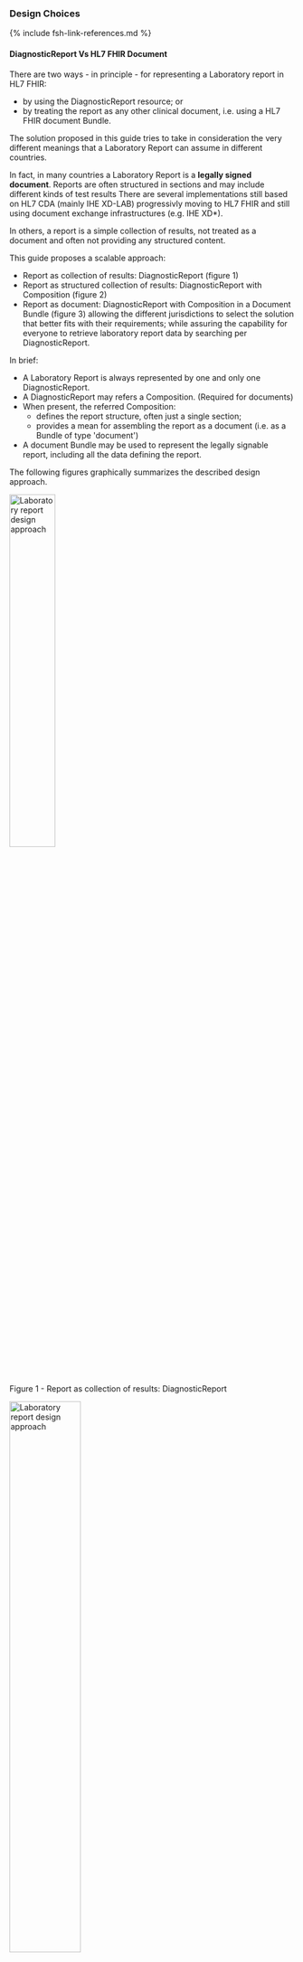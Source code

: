 ### Design Choices

{% include fsh-link-references.md %}

#### DiagnosticReport Vs HL7 FHIR Document

There are two ways - in principle - for representing a Laboratory report in HL7 FHIR:
* by using the DiagnosticReport resource; or 
* by treating the report as any other clinical document, i.e. using a HL7 FHIR document Bundle.

The solution proposed in this guide tries to take in consideration the very different meanings that a Laboratory Report can assume in different countries.

In fact, in many countries a Laboratory Report is a **legally signed document**. 
Reports are often structured in sections and may include different kinds of test results
There are several implementations still based on HL7 CDA (mainly IHE XD-LAB) progressivly moving to HL7 FHIR and still using document exchange infrastructures (e.g. IHE XD*).

In others, a report is a simple collection of results, not treated as a document and often not providing any structured content.

This guide proposes a scalable approach:
* Report as collection of results: DiagnosticReport (figure 1)
* Report as structured collection of results: DiagnosticReport with  Composition (figure 2)
* Report as document: DiagnosticReport with Composition in a Document Bundle (figure 3)
allowing the different jurisdictions to select the solution that better fits with their requirements; while assuring the capability for everyone to retrieve laboratory report data by searching per DiagnosticReport.


In brief:

* A Laboratory Report is always represented by one and only one DiagnosticReport.
* A DiagnosticReport may refers a Composition. (Required for documents)
* When present, the referred Composition:
  * defines the report structure, often just a single section;
  * provides a mean for assembling the report as a document (i.e. as a Bundle of type 'document')
* A document Bundle may be used to represent the legally signable report, including all the data defining the report.


The following figures graphically summarizes the described design approach.


<div>
<img src="lab-structure-1.png"  alt="Laboratory report design approach" width="40%">
<p>Figure 1 - Report as collection of results: DiagnosticReport</p>
<p></p>
</div>

<div>
<img src="lab-structure-2.png"  alt="Laboratory report design approach" width="50%">
<p>Figure 2 - Report as structured collection of results: DiagnosticReport with Composition </p>
<p></p>
</div>

<div>
<img src="lab-structure.png"  alt="Laboratory report design approach" width="80%">
<p>Figure 3 - Report as document: DiagnosticReport with Composition in a Document Bundle</p>
<p></p>
</div>


The document based solution, adopted in the European REALM, tries to balance the two expectations of having a HL7 FHIR document and searching report per DiagnosticReport, limiting as possible the implementation options. 
Moreover it takes into account the R5 DiagnosticReport design pattern where the DiagnosticReport Vs Composition relationship is directed from the DiagnosticReport to the Composition resource.

The authors are aware of the fact that this choice requires additional work to the creator, requesting to consistently record in both DiagnosticReport and Composition a set of information. 
However they believe, that it enables for more options for the consumer:
* preserving the existing document-based paradigm and helping the transition from CDA-based solutions by facilitating the reuse of:
  * the existing exchange infrastructures
  * the on-development mapping CDA to FHIR artifacts
* enabling for the REST paradigm


#### Pre-adoption of R5 Rules for Document Bundles

To support the described documental approach, this guide allows for the **pre-adoption of the R5 rules for the inclusion of the resources in a document Bundle**, that is:

_"The document bundle SHALL include only: <..>
The supporting information: Any resources that are part of the graph of resources that reference or are referenced from the composition set, either directly or indirectly (e.g. recursively in a chain)"_

in opposition to the R4 rules requiring that, with the exception of the Provenance resource and the Binary including the stylesheet, only resources directly or indirectly - referred **from** the composition can be included.

This choice is justified by the fact that:
* There was a good consensus in the HL7 FHIR community for supporting this.
* In R5 the link between the DiagnosticReport and the Composition is realized with a Reference from the DiagnosticReport. The team decided to follow the same design pattern to facilitate the R4 to R5 transition.
* Adding a reference from the Composition to the DiagnosticReport would create an undesirable circular reference.

However, this choice it is not imposed, so that usage contexts whishing to keep a full consistency with R4 rules, may used the [DiagnosticReportReference] extension to refer the DiagnosticReport from the Composition. The adoption of this extension implies the presence of a circular reference Composition to/from  DiagnosticReport.